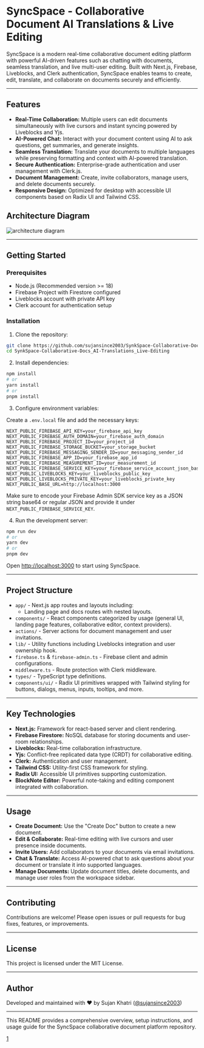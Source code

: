 # SyncSpace - Collaborative Document AI Translations & Live Editing

SyncSpace is a modern real-time collaborative document editing platform with powerful AI-driven features such as chatting with documents, seamless translation, and live multi-user editing. Built with Next.js, Firebase, Liveblocks, and Clerk authentication, SyncSpace enables teams to create, edit, translate, and collaborate on documents securely and efficiently.

***

## Features

- **Real-Time Collaboration:** Multiple users can edit documents simultaneously with live cursors and instant syncing powered by Liveblocks and Yjs.
- **AI-Powered Chat:** Interact with your document content using AI to ask questions, get summaries, and generate insights.
- **Seamless Translation:** Translate your documents to multiple languages while preserving formatting and context with AI-powered translation.
- **Secure Authentication:** Enterprise-grade authentication and user management with Clerk.js.
- **Document Management:** Create, invite collaborators, manage users, and delete documents securely.
- **Responsive Design:** Optimized for desktop with accessible UI components based on Radix UI and Tailwind CSS.



## Architecture Diagram
 <img src="https://i.postimg.cc/0Qn0J0LN/diagram-export-04-09-2025-07-58-39.png" alt="architecture diagram" >






***

## Getting Started

### Prerequisites

- Node.js (Recommended version >= 18)
- Firebase Project with Firestore configured
- Liveblocks account with private API key
- Clerk account for authentication setup

### Installation

1. Clone the repository:

```bash
git clone https://github.com/sujansince2003/SynkSpace-Collaborative-Docs_AI-Translations_Live-Editing.git
cd SynkSpace-Collaborative-Docs_AI-Translations_Live-Editing
```

2. Install dependencies:

```bash
npm install
# or
yarn install
# or
pnpm install
```

3. Configure environment variables:

Create a `.env.local` file and add the necessary keys:

```
NEXT_PUBLIC_FIREBASE_API_KEY=your_firebase_api_key
NEXT_PUBLIC_FIREBASE_AUTH_DOMAIN=your_firebase_auth_domain
NEXT_PUBLIC_FIREBASE_PROJECT_ID=your_project_id
NEXT_PUBLIC_FIREBASE_STORAGE_BUCKET=your_storage_bucket
NEXT_PUBLIC_FIREBASE_MESSAGING_SENDER_ID=your_messaging_sender_id
NEXT_PUBLIC_FIREBASE_APP_ID=your_firebase_app_id
NEXT_PUBLIC_FIREBASE_MEASUREMENT_ID=your_measurement_id
NEXT_PUBLIC_FIREBASE_SERVICE_KEY=your_firebase_service_account_json_base64_encoded
NEXT_PUBLIC_LIVEBLOCKS_KEY=your_liveblocks_public_key
NEXT_PUBLIC_LIVEBLOCKS_PRIVATE_KEY=your_liveblocks_private_key
NEXT_PUBLIC_BASE_URL=http://localhost:3000
```

Make sure to encode your Firebase Admin SDK service key as a JSON string base64 or regular JSON and provide it under `NEXT_PUBLIC_FIREBASE_SERVICE_KEY`.

4. Run the development server:

```bash
npm run dev
# or
yarn dev
# or
pnpm dev
```

Open [http://localhost:3000](http://localhost:3000) to start using SyncSpace.

***

## Project Structure

- `app/` - Next.js app routes and layouts including:
  - Landing page and docs routes with nested layouts.
- `components/` - React components categorized by usage (general UI, landing page features, collaborative editor, context providers).
- `actions/` - Server actions for document management and user invitations.
- `lib/` - Utility functions including Liveblocks integration and user ownership hook.
- `firebase.ts` & `firebase-admin.ts` - Firebase client and admin configurations.
- `middleware.ts` - Route protection with Clerk middleware.
- `types/` - TypeScript type definitions.
- `components/ui/` - Radix UI primitives wrapped with Tailwind styling for buttons, dialogs, menus, inputs, tooltips, and more.

***

## Key Technologies

- **Next.js:** Framework for react-based server and client rendering.
- **Firebase Firestore:** NoSQL database for storing documents and user-room relationships.
- **Liveblocks:** Real-time collaboration infrastructure.
- **Yjs:** Conflict-free replicated data type (CRDT) for collaborative editing.
- **Clerk:** Authentication and user management.
- **Tailwind CSS:** Utility-first CSS framework for styling.
- **Radix UI:** Accessible UI primitives supporting customization.
- **BlockNote Editor:** Powerful note-taking and editing component integrated with collaboration.

***

## Usage

- **Create Document:** Use the "Create Doc" button to create a new document.
- **Edit & Collaborate:** Real-time editing with live cursors and user presence inside documents.
- **Invite Users:** Add collaborators to your documents via email invitations.
- **Chat & Translate:** Access AI-powered chat to ask questions about your document or translate it into supported languages.
- **Manage Documents:** Update document titles, delete documents, and manage user roles from the workspace sidebar.

***

## Contributing

Contributions are welcome! Please open issues or pull requests for bug fixes, features, or improvements.

***

## License

This project is licensed under the MIT License.

***

## Author

Developed and maintained with ❤️ by Sujan Khatri ([@sujansince2003](https://www.facebook.com/sujansince2003))

***

This README provides a comprehensive overview, setup instructions, and usage guide for the SyncSpace collaborative document platform repository.

[1](https://ppl-ai-file-upload.s3.amazonaws.com/web/direct-files/attachments/92630633/9c230ba4-8db9-433a-be46-da8acdc5de51/paste.txt)
